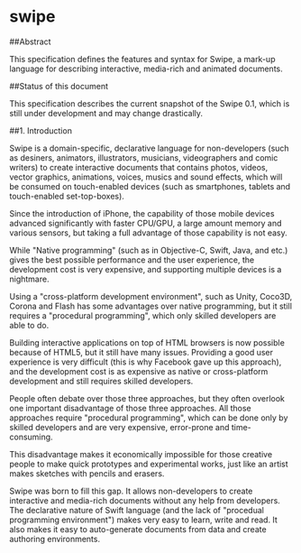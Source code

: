 # swipe

##Abstract

This specification defines the features and syntax for Swipe, a mark-up language for describing interactive, media-rich and animated documents.

##Status of this document

This specification describes the current snapshot of the Swipe 0.1, which is still under development and may change drastically.

##1. Introduction

Swipe is a domain-specific, declarative language for non-developers (such as desiners, animators, illustrators, musicians, videographers and comic writers) to create interactive documents that contains photos, videos, vector graphics, animations, voices, musics and sound effects, which will be consumed on touch-enabled devices (such as smartphones, tablets and touch-enabled set-top-boxes). 

Since the introduction of iPhone, the capability of those mobile devices advanced significantly with faster CPU/GPU, a large amount memory and various sensors, but taking a full advantage of those capability is not easy.

While "Native programming" (such as in Objective-C, Swift, Java, and etc.) gives the best possible performance and the user experience, the development cost is very expensive, and supporting multiple devices is a nightmare.

Using a "cross-platform development environment", such as Unity, Coco3D, Corona and Flash has some advantages over native programming, but it still requires a "procedural programming", which only skilled developers are able to do. 

Building interactive applications on top of HTML browsers is now possible because of HTML5, but it still have many issues. Providing a good user experience is very difficult (this is why Facebook gave up this approach), and the development cost is as expensive as native or cross-platform development and still requires skilled developers.

People often debate over those three approaches, but they often overlook one important disadvantage of those three approaches. All those approaches require "procedural programming", which can be done only by skilled developers and are very expensive, error-prone and time-consuming. 

This disadvantage makes it economically impossible for those creative people to make quick prototypes and experimental works, just like an artist makes sketches with pencils and erasers.

Swipe was born to fill this gap. It allows non-developers to create interactive and media-rich documents without any help from developers. The declarative nature of Swift language (and the lack of "procedual programming environment") makes very easy to learn, write and read. It also makes it easy to auto-generate documents from data and create authoring environments.   
